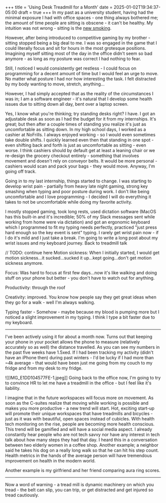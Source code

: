 +++
title = 'Using Desk Treadmill for a Month'
date = 2025-01-02T19:34:37-05:00
draft = true
+++
In my past as a university student, having had the minimal exposure I had with office spaces - one thing always bothered me; the amount of time people are sitting is obscene - it can't be healthy. My intuition was not wrong - sitting is the [new smoking](https://news.sanfordhealth.org/heart/sitting-is-the-new-smoking-truly-a-silent-killer/). 

However, after being introduced to competitive gaming by my brother - sitting stopped being a big deal to me. I was so engaged in the game that I could literally focus and sit for hours in the most grotesque positions. Imagining myself sitting  most of the day in the office didn't seem so bad anymore - as long as my posture was correct I had nothing to fear.

Still, I noticed I would consistently get restless - I could focus on programming for a decent amount of time but I would feel an urge to move. No matter what posture I had nor how interesting the task. I felt distracted by my body wanting to move, stretch, anything...

However, I had simply accepted that as the reality of the circumstances I was in; I am a software engineer - it's natural that I develop some health issues due to sitting down all day, bent over a laptop screen. 

Yes, I know what you're thinking; try standing desks right? I have. I got an adjustable desk as soon as I had the budget for it from my internships. It's great; but then after a couple times of standing you realize it's just as uncomfortable as sitting down. In my high school days, I worked as a cashier at NoFrills. I always enjoyed working - so I would even sometimes take double shifts. I quickly learned even then that standing in one spot - even shifting back and forth is just as uncomfortable as sitting - even worse. I think cashiers should by default get at least a leaning chair or we re-design the grocery checkout entirely - something that involves movement and doesn't rely on conveyor belts. It would be more personal - cashiers would scan and pack your bags - they would move. Anyway, I'm going off track.

Going in to my last internship, things started to change. I was starting to develop wrist pain - partially from heavy late night gaming, strong key smashing when typing and poor posture during work. I don't like being uncomfortable and I love programming - I decided I will do everything it takes to not be uncomfortable while doing my favorite activity. 

I mostly stopped gaming, took long rests, used dictation software (MacOS has this built-in and it's incredible; 50% of my Slack messages sent while working from home were via dictation) and got an ergonomic keyboard which I programmed to fit my typing needs perfectly, practiced "just press hard enough so the key event is sent" typing. I rarely get wrist pain now - if I do it's mild and I just take a break. I'm going to write a long post about my wrist issues and my keyboard journey. Back to treadmill talk

// TODO: continue here
Motion sickness: When I initially started, I would get motion sickness...it sucked...sucked it up...kept going...don't get motion sickness anymore.

Focus: Was hard to focus at first few days...now it's like walking and doing stuff on your phone but better - you don't have to watch out for anything.

Productivity: through the roof

Creativity: improved. You know how people say they get great ideas when they go for a walk - well I'm always walking. 

Typing faster - Somehow - maybe because my blood is pumping more but I noticed a slight improvement in my typing. I think I type a bit faster due to my keyboard.


---
I've been actively using it for about a month now. Turns out that keeping your phone in your pocket allows the phone to measure (relatively accurately so as well) the distance travelled. As you can see my numbers in the past five weeks have 1.5xed. If I had been tracking my activity (didn't have an iPhone then) during past winters - I'd be lucky if I had more than ~4k average - that would have been just me going from my couch to my fridge and from my desk to my fridge. 



![[IMG_E1DD104577FE-1.jpeg]]
Going back to the office now, I'm going to try to convince HR to let me have a treadmill in the office - but I feel like it's liability.

I imagine that in the future workspaces will focus more on movement. As soon as the C-suites realize that moving while working is possible and makes you more productive - a new trend will start. Hot, exciting start-up will promote their unique workspaces that have treadmills and bicycles - just as it was with beautiful, open spaces instead of cubicles. With health tech monitoring on the rise, people are becoming more health conscious. This trend will be gamified and will have a social media aspect. I already constantly hear people who are not tech savvy nor have any interest in tech talk about how many steps they had that day.  I heard this in a conversation between two elderly women in a coffee shop. Another example; a neighbor said he takes his dog on a really long walk so that he can hit his step count. Health metrics in the hands of the average person will have tremendous improvement on health in the modern world. 

Another example is my girlfriend and her friend comparing aura ring scores. 


-----
Now a word of warning - a tread mill is dynamic machinery on which you tread - the belt can slip, you can trip, or get distracted and get injured so tread cautiously.
